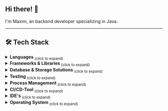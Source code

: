 ## Hi there! 👋
I'm Maxim, an backend developer specializing in Java.
___
<h2>🛠️ Tech Stack</h2>
<details>
  <summary><strong> Languages </strong> <sub> (click to expand) </sub></summary>
  <br>

  ![Java Badge](https://img.shields.io/badge/java-%23ED8B00.svg?style=for-the-badge&logo=openjdk&logoColor=white) 
  ![Kotlin Badge](https://img.shields.io/badge/kotlin-%237F52FF.svg?style=for-the-badge&logo=kotlin&logoColor=white) 
  ![Python Badge](https://img.shields.io/badge/python-3670A0?style=for-the-badge&logo=python&logoColor=ffdd54) 
  ![JavaScript Badge](https://img.shields.io/badge/javascript-%23323330.svg?style=for-the-badge&logo=javascript&logoColor=%23F7DF1E)
  
</details>
<details>
  <summary><strong> Frameworks & Libraries </strong> <sub> (click to expand) </sub></summary>
  
  ###### Java
> ![Spring Badge](https://img.shields.io/badge/spring-%236DB33F.svg?style=for-the-badge&logo=spring&logoColor=white)
> ![Spring Boot Badge](https://img.shields.io/badge/-Spring%20Boot-6DB33F?style=for-the-badge&logo=springboot&logoColor=white)
> ![OSGI Badge](https://img.shields.io/badge/OSGI-3B4252?style=for-the-badge&logo=OSGI&logoColor=5E81AC)
  
  ###### Python
> ![FastAPI Badge](https://img.shields.io/badge/FastAPI-005571?style=for-the-badge&logo=fastapi)

  ###### ORM
> ![Hibernate Badge](https://img.shields.io/badge/Hibernate-59666C?style=for-the-badge&logo=Hibernate&logoColor=white)

  ###### Web-API's
> ![REST API Badge](https://img.shields.io/badge/restapi-%236DB33F.svg?style=for-the-badge&logo=RESTAPI&logoColor=white)
> ![SOAP Badge](https://img.shields.io/badge/SOAP-6DB33F?style=for-the-badge&logo=SOAPt&logoColor=white)
  
</details>
<details>
  <summary><strong> Database & Storage Solutions </strong> <sub> (click to expand) </sub></summary>
  <br>
  
![PostgreSQL Badge](https://img.shields.io/badge/postgres-%23316192.svg?style=for-the-badge&logo=postgresql&logoColor=white)
![MySQL Badge](https://img.shields.io/badge/mysql-4479A1.svg?style=for-the-badge&logo=mysql&logoColor=white)
![SQLite Badge](https://img.shields.io/badge/sqlite-%2307405e.svg?style=for-the-badge&logo=sqlite&logoColor=white)

</details>
<details>
  <summary><strong> Testing </strong> <sub> (click to expand) </sub></summary>
  <br>
    
![JUnit 5 Badge](https://img.shields.io/badge/JUnit%205-3B4252?style=for-the-badge&logo=junit5&logoColor=8FBCBB)
![Pytest Badge](https://img.shields.io/badge/Pytest-3B4252?style=for-the-badge&logo=pytest&logoColor=88C0D0)
![Selenium Badge](https://img.shields.io/badge/Selenium-3B4252?style=for-the-badge&logo=selenium&logoColor=81A1C1)
![Postman Badge](https://img.shields.io/badge/Postman-3B4252?style=for-the-badge&logo=postman&logoColor=D08770)

</details>
<details>
  <summary><strong> Process Management </strong> <sub> (click to expand) </sub></summary>
  
  ###### Project Managment
  > ![Jira Badge](https://img.shields.io/badge/jira-%230A0FFF.svg?style=for-the-badge&logo=jira&logoColor=white)
  
  ###### Documentation
  > ![Confluence Badge](https://img.shields.io/badge/confluence-%23172BF4.svg?style=for-the-badge&logo=confluence&logoColor=white)

</details>
<details>
  <summary><strong> CI/CD-Tool </strong> <sub> (click to expand) </sub></summary>

###### Version Control
> ![Git Badge](https://img.shields.io/badge/git-%23F05033.svg?style=for-the-badge&logo=git&logoColor=white)
> ![Apache Subversion Badge](https://img.shields.io/badge/subversion-%23809CC9.svg?style=for-the-badge&logo=subversion&logoColor=white)

###### Build-Managment Tool
> ![Gradle Badge](https://img.shields.io/badge/Gradle-3B4252?style=for-the-badge&logo=gradle&logoColor=A3BE8C)
> ![Apache Maven Badge](https://img.shields.io/badge/Apache%20Maven-C71A36?style=for-the-badge&logo=Apache%20Maven&logoColor=white)

###### Containerization
> ![Docker Badge](https://img.shields.io/badge/docker-%230db7ed.svg?style=for-the-badge&logo=docker&logoColor=white)
> ![Podman Badge](https://img.shields.io/badge/Podman-5F246B?style=for-the-badge&logo=podman&logoColor=white)

###### Container Orchestration Tool
> ![Kubernetes Badge](https://img.shields.io/badge/kubernetes-%23326ce5.svg?style=for-the-badge&logo=kubernetes&logoColor=white)

![Jenkins Badge](https://img.shields.io/badge/jenkins-%232C5263.svg?style=for-the-badge&logo=jenkins&logoColor=white)

<br>
</details>
<details>
  <summary><strong> IDE's </strong> <sub> (click to expand) </sub></summary>
  <br>
    
![IntelliJ IDEA Badge](https://img.shields.io/badge/IntelliJIDEA-000000.svg?style=for-the-badge&logo=intellij-idea&logoColor=white) 
![NetBeans IDE Badge](https://img.shields.io/badge/NetBeansIDE-1B6AC6.svg?style=for-the-badge&logo=apache-netbeans-ide&logoColor=white) 
![Eclipse Badge](https://img.shields.io/badge/Eclipse-FE7A16.svg?style=for-the-badge&logo=Eclipse&logoColor=white) 
![Jupyter Notebook Badge](https://img.shields.io/badge/jupyter-%23FA0F00.svg?style=for-the-badge&logo=jupyter&logoColor=white) 
![Visual Studio Code Badge](https://img.shields.io/badge/Visual%20Studio%20Code-0078d7.svg?style=for-the-badge&logo=visual-studio-code&logoColor=white)

</details>
<details>
  <summary><strong> Operating System </strong> <sub> (click to expand) </sub></summary>
  <br>

![Linux Badge](https://img.shields.io/badge/Linux-FCC624?style=for-the-badge&logo=linux&logoColor=black)
![Windows Badge](https://img.shields.io/badge/Windows-0078D6?style=for-the-badge&logo=windows&logoColor=white)
![Android Badge](https://img.shields.io/badge/Android-3DDC84?style=for-the-badge&logo=android&logoColor=white)

<br>
</details>
<!--
**maxshushanikov/maxshushanikov** is a ✨ _special_ ✨ repository because its `README.md` (this file) appears on your GitHub profile.

Here are some ideas to get you started:

- 🔭 I’m currently working on ...
- 🌱 I’m currently learning ...
- 👯 I’m looking to collaborate on ...
- 🤔 I’m looking for help with ...
- 💬 Ask me about ...
- 📫 How to reach me: ...
- 😄 Pronouns: ...
- ⚡ Fun fact: ...
-->
